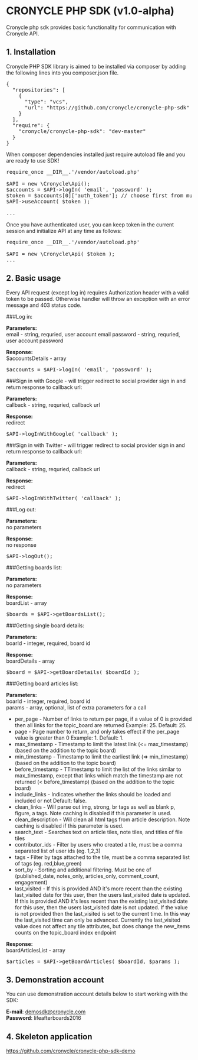 # CRONYCLE PHP SDK (v1.0-alpha)


Cronycle php sdk provides basic functionality for communication with Cronycle API.


## 1. Installation

Cronycle PHP SDK library is aimed to be installed via composer by adding the following lines into you composer.json 
file.  

<pre>
{  
  "repositories": [  
    {  
      "type": "vcs",  
      "url": "https://github.com/cronycle/cronycle-php-sdk"  
    }  
  ],  
  "require": {  
    "cronycle/cronycle-php-sdk": "dev-master"  
  }  
}
</pre>    

When composer dependencies installed just require autoload file and you are ready to use SDK!
 
<pre>
require_once __DIR__.'/vendor/autoload.php'

$API = new \Cronycle\Api();
$accounts = $API->logIn( 'email', 'password' );
$token = $accounts[0]['auth_token']; // choose first from multiple accounts
$API->useAccount( $token );

...
</pre>  

Once you have authenticated user, you can keep token in the current session and initialize API at any time as follows:
 
<pre>
require_once __DIR__.'/vendor/autoload.php'

$API = new \Cronycle\Api( $token );
...
</pre>


## 2. Basic usage

Every API request (except log in) requires Authorization header with a valid token to be passed. Otherwise handler will 
throw an exception with an error message and 403 status code.  


###Log in: 
 
__Parameters:__  
email - string, requried, user account email
password - string, requried, user account password
  
__Response:__  
$accountsDetails - array  
 
<pre>
$accounts = $API->logIn( 'email', 'password' );
</pre>

###Sign in with Google - will trigger redirect to social provider sign in and return response to callback url: 
 
__Parameters:__  
callback - string, requried, callback url
  
__Response:__  
redirect 
 
<pre>
$API->logInWithGoogle( 'callback' );
</pre>

###Sign in with Twitter - will trigger redirect to social provider sign in and return response to callback url: 
 
__Parameters:__  
callback - string, requried, callback url
  
__Response:__  
redirect 
 
<pre>
$API->logInWithTwitter( 'callback' );
</pre>


###Log out: 
 
__Parameters:__  
no parameters
  
__Response:__  
no response  
 
<pre>
$API->logOut();
</pre>

###Getting boards list:

__Parameters:__  
no parameters
  
__Response:__  
boardList - array  

<pre>
$boards = $API->getBoardsList();
</pre>

###Getting single board details:  

__Parameters:__  
boarId - integer, required, board id  
  
__Response:__  
boardDetails - array    

<pre>
$board = $API->getBoardDetails( $boardId );
</pre>

###Getting board articles list:  

__Parameters:__  
boarId - integer, required, board id  
params - array, optional, list of extra parameters for a call
<ul>
	<li>per_page - Number of links to return per page, if a value of 0 is provided then all links for the topic_board are returned Example: 25. Default: 25.</li>
	<li>page - Page number to return, and only takes effect if the per_page value is greater than 0 Example: 1. Default: 1.</li>
	<li>max_timestamp - Timestamp to limit the latest link (<= max_timestamp) (based on the addition to the topic board)</li>
	<li>min_timestamp - Timestamp to limit the earliest link (=> min_timestamp) (based on the addition to the topic board)</li>
	<li>before_timestamp - TTimestamp to limit the list of the links similar to max_timestamp, except that links which match the timestamp are not returned (< before_timestamp) (based on the addition to the topic board)</li>
	<li>include_links - Indicates whether the links should be loaded and included or not Default: false.</li>
	<li>clean_links - Will parse out img, strong, br tags as well as blank p, figure, a tags. Note caching is disabled if this parameter is used.</li>
	<li>clean_description - Will clean all html tags from article description. Note caching is disabled if this parameter is used.</li>
	<li>search_text - Searches text on article tiles, note tiles, and titles of file tiles</li>
	<li>contributor_ids - Filter by users who created a tile, must be a comma separated list of user ids (eg. 1,2,3)</li>
	<li>tags - Filter by tags attached to the tile, must be a comma separated list of tags (eg. red,blue,green)</li>
	<li>sort_by - Sorting and additional filtering. Must be one of (published_date, notes_only, articles_only, comment_count, engagement)</li>
	<li>last_visited - If this is provided AND it's more recent than the existing last_visited date for this user, then the users last_visited date is updated. If this is provided AND it's less recent than the existing last_visited date for this user, then the users last_visited date is not updated. If the value is not provided then the last_visited is set to the current time. In this way the last_visited time can only be advanced. Currently the last_visited value does not affect any tile attributes, but does change the new_items counts on the topic_board index endpoint</li>
</ul>
  
__Response:__  
boardArticlesList - array  
  
<pre>
$articles = $API->getBoardArticles( $boardId, $params );
</pre>


## 3. Demonstration account

You can use demonstration account details below to start working with the SDK:  
 
__E-mail__: demosdk@cronycle.com  
__Password__: lifeafterboards2016  


## 4. Skeleton application

https://github.com/cronycle/cronycle-php-sdk-demo